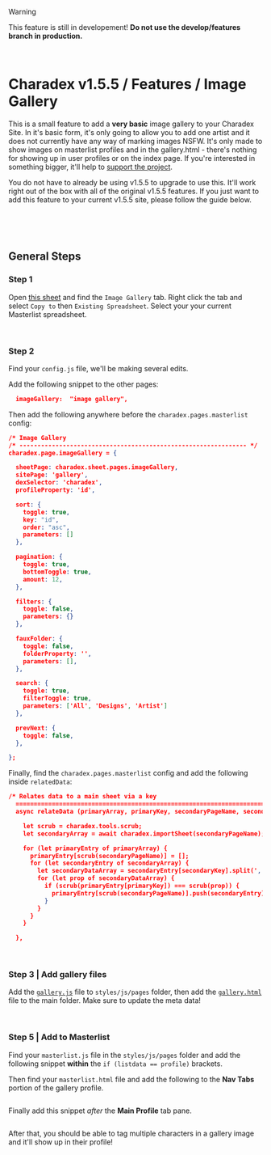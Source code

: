> [!WARNING]  
> This feature is still in developement! **Do not use the develop/features branch in production.**

&nbsp;

# Charadex v1.5.5 / Features / Image Gallery

This is a small feature to add a **very basic** image gallery to your Charadex Site. In it's basic form, it's only going to allow you to add one artist and it does not currently have any way of marking images NSFW. It's only made to show images on masterlist profiles and in the gallery.html - there's nothing for showing up in user profiles or on the index page. If you're interested in something bigger, it'll help to [support the project]().

You do not have to already be using v1.5.5 to upgrade to use this. It'll work right out of the box with all of the original v1.5.5 features. If you just want to add this feature to your current v1.5.5 site, please follow the guide below.

&nbsp;

&nbsp;

## General Steps

### Step 1

Open [this sheet](https://docs.google.com/spreadsheets/d/1vcUJX7MODFgdtY5BEYkMhAh0u_e7ea9yXQdCjRDhaI8/edit?gid=1485004280#gid=1485004280) and find the `Image Gallery` tab. Right click the tab and select `Copy to` then `Existing Spreadsheet`. Select your your current Masterlist spreadsheet.

&nbsp;

### Step 2

Find your `config.js` file, we'll be making several edits.

Add the following snippet to the other pages:
```JSON
  imageGallery:  "image gallery",
```

Then add the following anywhere before the `charadex.pages.masterlist` config:
```JSON
/* Image Gallery
/* --------------------------------------------------------------- */
charadex.page.imageGallery = {

  sheetPage: charadex.sheet.pages.imageGallery,
  sitePage: 'gallery',
  dexSelector: 'charadex',
  profileProperty: 'id',

  sort: {
    toggle: true,
    key: "id",
    order: "asc",
    parameters: []
  },

  pagination: {
    toggle: true,
    bottomToggle: true,
    amount: 12,
  },

  filters: {
    toggle: false,
    parameters: {}
  },

  fauxFolder: {
    toggle: false,
    folderProperty: '',
    parameters: [],
  },

  search: {
    toggle: true,
    filterToggle: true,
    parameters: ['All', 'Designs', 'Artist']
  },

  prevNext: {
    toggle: false,
  },

};
```

Finally, find the `charadex.pages.masterlist` config and add the following inside `relatedData`:

```JSON
/* Relates data to a main sheet via a key
  ===================================================================== */
  async relateData (primaryArray, primaryKey, secondaryPageName, secondaryKey) {

    let scrub = charadex.tools.scrub;
    let secondaryArray = await charadex.importSheet(secondaryPageName);

    for (let primaryEntry of primaryArray) {
      primaryEntry[scrub(secondaryPageName)] = [];
      for (let secondaryEntry of secondaryArray) {
        let secondaryDataArray = secondaryEntry[secondaryKey].split(',');
        for (let prop of secondaryDataArray) {
          if (scrub(primaryEntry[primaryKey]) === scrub(prop)) {
            primaryEntry[scrub(secondaryPageName)].push(secondaryEntry);
          }
        }
      }
    }

  },
```

&nbsp;

### Step 3 | Add gallery files

Add the [`gallery.js`]() file to `styles/js/pages` folder, then add the [`gallery.html`]() file to the main folder. Make sure to update the meta data!

&nbsp;

### Step 5 | Add to Masterlist

Find your `masterlist.js` file in the `styles/js/pages` folder and add the following snippet **within** the `if (listdata == profile)` brackets.

Then find your `masterlist.html` file and add the following to the **Nav Tabs** portion of the gallery profile.

```html

```

Finally add this snippet _after_ the **Main Profile** tab pane.

```html


```

After that, you should be able to tag multiple characters in a gallery image and it'll show up in their profile!